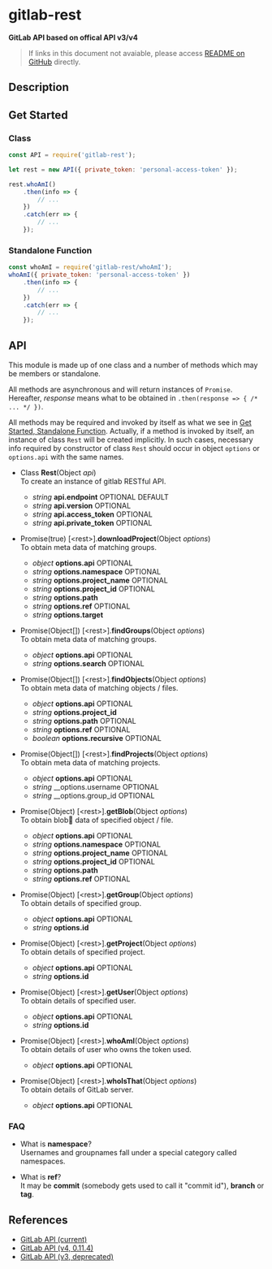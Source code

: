 #	gitlab-rest
__GitLab API based on offical API v3/v4__

>	If links in this document not avaiable, please access [README on GitHub](./README.md) directly.

##  Description

##	Get Started

###	Class

```javascript
const API = require('gitlab-rest');

let rest = new API({ private_token: 'personal-access-token' });

rest.whoAmI()
    .then(info => {
        // ...
    })
    .catch(err => {
        // ...
    });
```

###	Standalone Function

```javascript
const whoAmI = require('gitlab-rest/whoAmI');
whoAmI({ private_token: 'personal-access-token' })
    .then(info => {
        // ...
    })
    .catch(err => {
        // ...
    });
```

##	API

This module is made up of one class and a number of methods which may be members or standalone.

All methods are asynchronous and will return instances of `Promise`. Hereafter, *response* means what to be obtained in `.then(response => { /* ... */ })`.

All methods may be required and invoked by itself as what we see in [Get Started, Standalone Function](#standalone-function). Actually, if a method is invoked by itself, an instance of class `Rest` will be created implicitly. In such cases, necessary info required by constructor of class `Rest` should occur in object `options` or `options.api` with the same names.

*	Class __Rest__(Object *api*)  
    To create an instance of gitlab RESTful API.
    -   *string* __api.endpoint__ OPTIONAL DEFAULT
    -   *string* __api.version__ OPTIONAL
    -   *string* __api.access_token__ OPTIONAL
    -   *string* __api.private_token__ OPTIONAL

*	Promise(true) [\<rest\>].__downloadProject__(Object *options*)  
    To obtain meta data of matching groups.
    -   *object* __options.api__ OPTIONAL
    -   *string* __options.namespace__ OPTIONAL
    -   *string* __options.project_name__ OPTIONAL
    -   *string* __options.project_id__ OPTIONAL
    -   *string* __options.path__
    -   *string* __options.ref__ OPTIONAL
    -   *string* __options.target__

*	Promise(Object[]) [\<rest\>].__findGroups__(Object *options*)  
    To obtain meta data of matching groups.
    -   *object* __options.api__ OPTIONAL
    -   *string* __options.search__ OPTIONAL

*	Promise(Object[]) [\<rest\>].__findObjects__(Object *options*)  
    To obtain meta data of matching objects / files.
    -   *object* __options.api__ OPTIONAL
    -   *string* __options.project_id__
    -   *string* __options.path__ OPTIONAL
    -   *string* __options.ref__ OPTIONAL  
    -   *boolean* __options.recursive__ OPTIONAL  

*	Promise(Object[]) [\<rest\>].__findProjects__(Object *options*)  
    To obtain meta data of matching projects.
    -   *object* __options.api__ OPTIONAL
    -   *string* __options.username OPTIONAL
    -   *string* __options.group_id OPTIONAL

*	Promise(Object) [\<rest\>].__getBlob__(Object *options*)  
    To obtain blob data of specified object / file.
    -   *object* __options.api__ OPTIONAL
    -   *string* __options.namespace__ OPTIONAL  
    -   *string* __options.project_name__ OPTIONAL  
    -   *string* __options.project_id__ OPTIONAL  
    -   *string* __options.path__  
    -   *string* __options.ref__ OPTIONAL  

*	Promise(Object) [\<rest\>].__getGroup__(Object *options*)  
    To obtain details of specified group.
    -   *object* __options.api__ OPTIONAL
    -   *string* __options.id__

*	Promise(Object) [\<rest\>].__getProject__(Object *options*)  
    To obtain details of specified project.
    -   *object* __options.api__ OPTIONAL
    -   *string* __options.id__
    
   
*	Promise(Object) [\<rest\>].__getUser__(Object *options*)  
    To obtain details of specified user.
    -   *object* __options.api__ OPTIONAL
    -   *string* __options.id__

*	Promise(Object) [\<rest\>].__whoAmI__(Object *options*)  
    To obtain details of user who owns the token used.
    -   *object* __options.api__ OPTIONAL

*	Promise(Object) [\<rest\>].__whoIsThat__(Object *options*)  
    To obtain details of GitLab server.
    -   *object* __options.api__ OPTIONAL

### FAQ

*   What is __namespace__?  
    Usernames and groupnames fall under a special category called namespaces.

*   What is __ref__?  
    It may be __commit__ (somebody gets used to call it "commit id"), __branch__ or __tag__.

##  References

*   [GitLab API (current)](https://gitlab.com/help/api/README.md)
*   [GitLab API (v4, 0.11.4)](https://gitlab.com/gitlab-org/gitlab-ce/blob/11-4-stable/doc/api/README.md)
*   [GitLab API (v3, deprecated)](https://gitlab.com/gitlab-org/gitlab-ce/blob/8-16-stable/doc/api/README.md)

